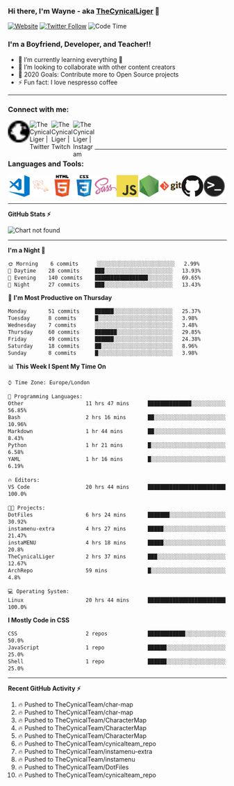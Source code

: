 ### Hi there, I'm Wayne - aka [TheCynicalLiger][website] 👋

[![Website](https://img.shields.io/website?label=github.com/TheCynicalLiger/&style=for-the-badge&url=https://github.com/TheCynicalLiger/)][website]
[![Twitter Follow](https://img.shields.io/twitter/follow/TheCynicalLiger?color=1DA1F2&logo=twitter&style=for-the-badge)](https://twitter.com/intent/follow?original_referer=https%3A%2F%2Fgithub.com%2FTheCynicalLiger&screen_name=TheCynicalLiger)
![Code Time](https://img.shields.io/endpoint?style=for-the-badge&url=https://codetime-api.datreks.com/badge/192?logoColor=white%26project=%26recentMS=0%26showProject=true)

### I'm a Boyfriend, Developer, and Teacher!!

- 🌱 I’m currently learning everything 🤣
- 👯 I’m looking to collaborate with other content creators
- 🥅 2020 Goals: Contribute more to Open Source projects
- ⚡ Fun fact: I love nespresso coffee

---

### Connect with me:

[<img align="left" alt="TheCynicalLiger | GitHub" width="50px" src="https://raw.githubusercontent.com/iconic/open-iconic/master/svg/globe.svg" />][website]
[<img align="left" alt="TheCynicalLiger | Twitter" width="50px" src="https://cdn.jsdelivr.net/npm/simple-icons@v3/icons/twitter.svg" />][twitter]
[<img align="left" alt="TheCynicalLiger | Twitch" width="50px" src="https://cdn.jsdelivr.net/npm/simple-icons@v3/icons/twitch.svg" />][Twitch]
[<img align="left" alt="TheCynicalLiger | Instagram" width="50px" src="https://cdn.jsdelivr.net/npm/simple-icons@v3/icons/instagram.svg" />][instagram]

[website]: https://github.com/TheCynicalLiger/
[twitter]: https://twitter.com/TheCynicalLiger
[twitch]: https://twitch.tv/TheCynicalLiger
[instagram]: https://instagram.com/TheCynicalLiger

<br />
<br />
<br />

---

### Languages and Tools:

<img align="left" alt="Visual Studio Code" width="50px" src="https://raw.githubusercontent.com/github/explore/80688e429a7d4ef2fca1e82350fe8e3517d3494d/topics/visual-studio-code/visual-studio-code.png" />
<img align="left" alt="Fish" width="50px" src="https://raw.githubusercontent.com/github/explore/80688e429a7d4ef2fca1e82350fe8e3517d3494d/topics/fish/fish.png" />
<img align="left" alt="HTML5" width="50px" src="https://raw.githubusercontent.com/github/explore/80688e429a7d4ef2fca1e82350fe8e3517d3494d/topics/html/html.png" />
<img align="left" alt="CSS3" width="50px" src="https://raw.githubusercontent.com/github/explore/80688e429a7d4ef2fca1e82350fe8e3517d3494d/topics/css/css.png" />
<img align="left" alt="Sass" width="50px" src="https://raw.githubusercontent.com/github/explore/80688e429a7d4ef2fca1e82350fe8e3517d3494d/topics/sass/sass.png" />
<img align="left" alt="JavaScript" width="50px" src="https://raw.githubusercontent.com/github/explore/80688e429a7d4ef2fca1e82350fe8e3517d3494d/topics/javascript/javascript.png" />
<img align="left" alt="Node.js" width="50px" src="https://raw.githubusercontent.com/github/explore/80688e429a7d4ef2fca1e82350fe8e3517d3494d/topics/nodejs/nodejs.png" />
<img align="left" alt="Git" width="50px" src="https://raw.githubusercontent.com/github/explore/80688e429a7d4ef2fca1e82350fe8e3517d3494d/topics/git/git.png" />
<img align="left" alt="GitHub" width="50px" src="https://raw.githubusercontent.com/github/explore/78df643247d429f6cc873026c0622819ad797942/topics/github/github.png" />
<img align="left" alt="Terminal" width="50px" src="https://raw.githubusercontent.com/github/explore/80688e429a7d4ef2fca1e82350fe8e3517d3494d/topics/terminal/terminal.png" />

<br />
<br />
<br />

---

**GitHub Stats :zap:**

![Chart not found](https://github-readme-stats.vercel.app/api?username=TheCynicalLiger&theme=tokyonight&show_icons=true&count_private=true&hide_border=true&include_all_commits=true&custom_title=TheCynicalTeam%27s+GitHub+Stats)

---

<!--START_SECTION:waka-->
**I'm a Night 🦉** 

```text
🌞 Morning    6 commits      ░░░░░░░░░░░░░░░░░░░░░░░░░   2.99% 
🌆 Daytime    28 commits     ███░░░░░░░░░░░░░░░░░░░░░░   13.93% 
🌃 Evening    140 commits    █████████████████░░░░░░░░   69.65% 
🌙 Night      27 commits     ███░░░░░░░░░░░░░░░░░░░░░░   13.43%

```
📅 **I'm Most Productive on Thursday** 

```text
Monday       51 commits     ██████░░░░░░░░░░░░░░░░░░░   25.37% 
Tuesday      8 commits      █░░░░░░░░░░░░░░░░░░░░░░░░   3.98% 
Wednesday    7 commits      ░░░░░░░░░░░░░░░░░░░░░░░░░   3.48% 
Thursday     60 commits     ███████░░░░░░░░░░░░░░░░░░   29.85% 
Friday       49 commits     ██████░░░░░░░░░░░░░░░░░░░   24.38% 
Saturday     18 commits     ██░░░░░░░░░░░░░░░░░░░░░░░   8.96% 
Sunday       8 commits      █░░░░░░░░░░░░░░░░░░░░░░░░   3.98%

```


📊 **This Week I Spent My Time On** 

```text
⌚︎ Time Zone: Europe/London

💬 Programming Languages: 
Other                    11 hrs 47 mins      ██████████████░░░░░░░░░░░   56.85% 
Bash                     2 hrs 16 mins       ██░░░░░░░░░░░░░░░░░░░░░░░   10.96% 
Markdown                 1 hr 44 mins        ██░░░░░░░░░░░░░░░░░░░░░░░   8.43% 
Python                   1 hr 21 mins        █░░░░░░░░░░░░░░░░░░░░░░░░   6.58% 
YAML                     1 hr 16 mins        █░░░░░░░░░░░░░░░░░░░░░░░░   6.19%

🔥 Editors: 
VS Code                  20 hrs 44 mins      █████████████████████████   100.0%

🐱‍💻 Projects: 
DotFiles                 6 hrs 24 mins       ███████░░░░░░░░░░░░░░░░░░   30.92% 
instamenu-extra          4 hrs 27 mins       █████░░░░░░░░░░░░░░░░░░░░   21.47% 
instaMENU                4 hrs 18 mins       █████░░░░░░░░░░░░░░░░░░░░   20.8% 
TheCynicalLiger          2 hrs 37 mins       ███░░░░░░░░░░░░░░░░░░░░░░   12.67% 
ArchRepo                 59 mins             █░░░░░░░░░░░░░░░░░░░░░░░░   4.8%

💻 Operating System: 
Linux                    20 hrs 44 mins      █████████████████████████   100.0%

```

**I Mostly Code in CSS** 

```text
CSS                      2 repos             ████████████░░░░░░░░░░░░░   50.0% 
JavaScript               1 repo              ██████░░░░░░░░░░░░░░░░░░░   25.0% 
Shell                    1 repo              ██████░░░░░░░░░░░░░░░░░░░   25.0%

```



<!--END_SECTION:waka-->

---

**Recent GitHub Activity :zap:**
    
<!--START_SECTION:activity-->
1. 🔥 Pushed to TheCynicalTeam/char-map
2. 🔥 Pushed to TheCynicalTeam/char-map
3. 🔥 Pushed to TheCynicalTeam/CharacterMap
4. 🔥 Pushed to TheCynicalTeam/CharacterMap
5. 🔥 Pushed to TheCynicalTeam/CharacterMap
6. 🔥 Pushed to TheCynicalTeam/cynicalteam_repo
7. 🔥 Pushed to TheCynicalTeam/instamenu-extra
8. 🔥 Pushed to TheCynicalTeam/instamenu
9. 🔥 Pushed to TheCynicalTeam/DotFiles
10. 🔥 Pushed to TheCynicalTeam/cynicalteam_repo
<!--END_SECTION:activity-->